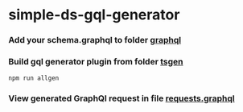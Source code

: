 # simple-ds-gql-generator

### Add your schema.graphql to folder [graphql](graphql)

### Build gql generator plugin from folder [tsgen](tsgen)
```
npm run allgen
```

### View generated GraphQl request in file [requests.graphql](graphql%2F__generate%2Frequests.graphql)
